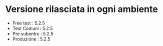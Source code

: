 # Versione rilasciata in ogni ambiente

- Free test : 5.2.5
- Test Comuni : 5.2.5
- Pre subentro : 5.2.5
- Produzione : 5.2.5
